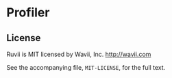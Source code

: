 Profiler
========

License
-------

Ruvii is MIT licensed by Wavii, Inc. http://wavii.com

See the accompanying file, `MIT-LICENSE`, for the full text.
